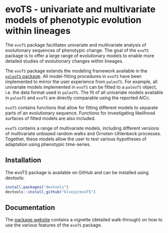 
<!-- README.md is generated from README.Rmd. Please edit that file -->

# evoTS - univariate and multivariate models of phenotypic evolution within lineages

<!-- badges: start -->
<!-- badges: end -->

The `evoTS` package facilitates univariate and multivariate analysis of
evolutionary sequences of phenotypic change. The goal of the `evoTS`
package is to offer a large range of evolutionary models to enable more
detailed studies of evolutionary changes within lineages.

The `evoTS` package extends the modeling framework available in the
<a href="https://cran.r-project.org/web/packages/paleoTS/index.html">
`paleoTS` package</a>. All model-fitting procedures in `evoTS` have been
implemented to mirror the user experience from `paleoTS`. For example,
all univariate models implemented in `evoTS` can be fitted to a
`paleoTS` object, i.e. the data format used in `paleoTS`. The fit of all
univariate models available in `paleoTS` and `evoTS` are directly
comparable using the reported AICc.

`evoTS` contains functions that allow for fitting different models to
separate parts of an evolutionary sequence. Functions for investigating
likelihood surfaces of fitted models are also included.

`evoTS` contains a range of multivariate models, including different
versions of multivariate unbiased random walks and Ornsten-Uhlenbeck
processes. Together, these models allow the user to test various
hypotheses of adaptation using phenotypic time-series.

## Installation

The evoTS package is available on GitHub and can be installed using
devtools:

``` r
install.packages("devtools")
devtools::install_github("klvoje/evoTS")
```

## Documentation

The <a href="https://klvoje.github.io/evoTS/">package website</a>
contains a vignette (detailed walk-through) on how to use the various
features of the `evoTS` package.
